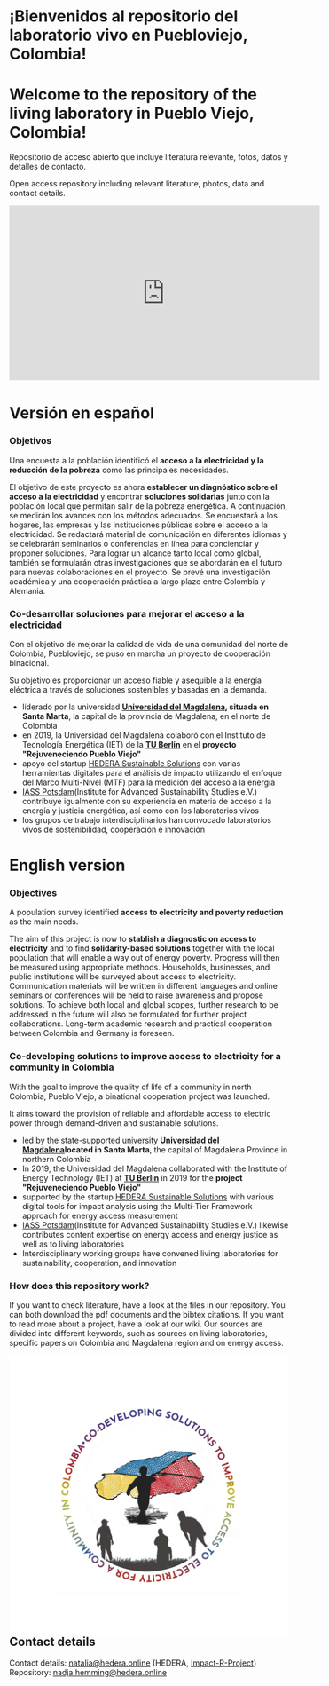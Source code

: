 # ¡Bienvenidos al repositorio del laboratorio vivo en Puebloviejo, Colombia!

# Welcome to the repository of the living laboratory in Pueblo Viejo, Colombia!


Repositorio de acceso abierto que incluye literatura relevante, fotos, datos y detalles de contacto. 

Open access repository including relevant literature, photos, data and contact details.


<iframe width="560" height="315" src="https://www.youtube.com/embed/gZjg6wSJtIw" title="YouTube video player" frameborder="0" allow="accelerometer; autoplay; clipboard-write; encrypted-media; gyroscope; picture-in-picture" allowfullscreen></iframe>






# Versión en español

### Objetivos

Una encuesta a la población identificó el **acceso a la electricidad y la reducción de la pobreza** como las principales necesidades. 

El objetivo de este proyecto es ahora **establecer un diagnóstico sobre el acceso a la electricidad** y encontrar **soluciones solidarias** junto con la población local que permitan salir de la pobreza energética.
A continuación, se medirán los avances con los métodos adecuados. Se encuestará a los hogares, las empresas y las instituciones públicas sobre el acceso a la electricidad. Se redactará material de comunicación en diferentes idiomas y se celebrarán seminarios o conferencias en línea para concienciar y proponer soluciones. Para lograr un alcance tanto local como global, también se formularán otras investigaciones que se abordarán en el futuro para nuevas colaboraciones en el proyecto. Se prevé una investigación académica y una cooperación práctica a largo plazo entre Colombia y Alemania.


### Co-desarrollar soluciones para mejorar el acceso a la electricidad 

Con el objetivo de mejorar la calidad de vida de una comunidad del norte de Colombia, Puebloviejo, se puso en marcha un proyecto de cooperación binacional. 

Su objetivo es proporcionar un acceso fiable y asequible a la energía eléctrica a través de soluciones sostenibles y basadas en la demanda. 

* liderado por la universidad **[Universidad del Magdalena](https://www.unimagdalena.edu.co/), situada en Santa Marta**, la capital de la provincia de Magdalena, en el norte de Colombia
* en 2019, la Universidad del Magdalena colaboró con el Instituto de Tecnología Energética (IET) de la **[TU Berlin](https://www.tu.berlin/en/)** en el **proyecto "Rejuveneciendo Pueblo Viejo"**
* apoyo del startup [HEDERA Sustainable Solutions](https://www.hedera.online/en/home/index.html) con varias herramientas digitales para el análisis de impacto utilizando el enfoque del Marco Multi-Nivel (MTF) para la medición del acceso a la energía
* [IASS Potsdam](https://www.iass-potsdam.de/en)(Institute for Advanced Sustainability Studies e.V.) contribuye igualmente con su experiencia en materia de acceso a la energía y justicia energética, así como con los laboratorios vivos
* los grupos de trabajo interdisciplinarios han convocado laboratorios vivos de sostenibilidad, cooperación e innovación




# English version

### Objectives

A population survey identified **access to electricity and poverty reduction** as the main needs. 

The aim of this project is now to **stablish a diagnostic on access to electricity** and to find **solidarity-based solutions** together with the local population that will enable a way out of energy poverty.
Progress will then be measured using appropriate methods. Households, businesses, and public institutions will be surveyed about access to electricity. Communication materials will be written in different languages and online seminars or conferences will be held to raise awareness and propose solutions. To achieve both local and global scopes, further research to be addressed in the future will also be formulated for further project collaborations. Long-term academic research and practical cooperation between Colombia and Germany is foreseen.

### Co-developing solutions to improve access to electricity for a community in Colombia

With the goal to improve the quality of life of a community in north Colombia, Pueblo Viejo, a binational cooperation project was launched. 

It aims toward the provision of reliable and affordable access to electric power through demand-driven and sustainable solutions.  


* led by the state-supported university **[Universidad del Magdalena](https://www.unimagdalena.edu.co/)located in Santa Marta**, the capital of Magdalena Province in northern Colombia
* In 2019, the Universidad del Magdalena collaborated with the Institute of Energy Technology (IET) at **[TU Berlin](https://www.tu.berlin/en/)** in 2019 for the **project "Rejuveneciendo Pueblo Viejo"**
* supported by the startup [HEDERA Sustainable Solutions](https://www.hedera.online/en/home/index.html) with various digital tools for impact analysis using the Multi-Tier Framework approach for energy access measurement
* [IASS Potsdam](https://www.iass-potsdam.de/en)(Institute for Advanced Sustainability Studies e.V.) likewise contributes content expertise on energy access and energy justice as well as to living laboratories
* Interdisciplinary working groups have convened living laboratories for sustainability, cooperation, and innovation

### How does this repository work? 

If you want to check literature, have a look at the files in our repository.  You can both download the pdf documents and the bibtex citations. If you want to read more about a project, have a look at our wiki.
Our sources are divided into different keywords, such as sources on living laboratories, specific papers on Colombia and Magdalena region and on energy access.


<img src="LOGO.jpg" 
     alt="Logo of the project" 
     style="float: left; margin-right: 10px;" />
     
     
     
## Contact details

Contact details: natalia@hedera.online (HEDERA, [Impact-R-Project](https://impact-r.org/en/index.html))
Repository: nadja.hemming@hedera.online


